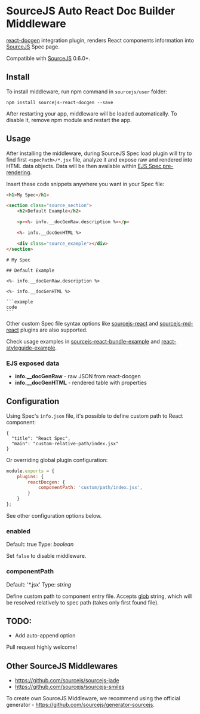 # SourceJS Auto React Doc Builder Middleware

[react-docgen](https://github.com/reactjs/react-docgen) integration plugin, renders React components information into [SourceJS](http://sourcejs.com) Spec page.

Compatible with [SourceJS](http://sourcejs.com) 0.6.0+.

## Install

To install middleware, run npm command in `sourcejs/user` folder:

```
npm install sourcejs-react-docgen --save
```

After restarting your app, middleware will be loaded automatically. To disable it, remove npm module and restart the app.

## Usage

After installing the middleware, during SourceJS Spec load plugin will try to find first `<specPath>/*.jsx` file, analyze it and expose raw and rendered into HTML data objects. Data will be then available within [EJS Spec pre-rendering](http://sourcejs.com/docs/spec-helpers/#native-templating).

Insert these code snippets anywhere you want in your Spec file:

```html
<h1>My Spec</h1>

<section class="source_section">
    <h2>Default Example</h2>

    <p><%- info.__docGenRaw.description %></p>

    <%- info.__docGenHTML %>

    <div class="source_example"></div>
</section>
```

    # My Spec

    ## Default Example

    <%- info.__docGenRaw.description %>

    <%- info.__docGenHTML %>

    ```example
    code
    ```

Other custom Spec file syntax options like [sourcejs-react](https://github.com/szarouski/sourcejs-react) and [sourcejs-md-react](https://github.com/mik01aj/sourcejs-md-react) plugins are also supported.

Check usage examples in [sourcejs-react-bundle-example](http://github.com/sourcejs/sourcejs-react-bundle-example) and [react-styleguide-example](https://github.com/sourcejs/react-styleguide-example).

### EJS exposed data

* **info.__docGenRaw** - raw JSON from react-docgen
* **info.__docGenHTML** - rendered table with properties

## Configuration

Using Spec's `info.json` file, it's possible to define custom path to React component:

```
{
  "title": "React Spec",
  "main": "custom-relative-path/index.jsx"
}
```

Or overriding global plugin configuration:

```javascript
module.exports = {
	plugins: {
		reactDocgen: {
			componentPath: 'custom/path/index.jsx',
		}
	}
};
```

See other configuration options below.

### enabled

Default: true
Type: _boolean_


Set `false` to disable middleware.

### componentPath

Default: '*.jsx'
Type: _string_

Define custom path to component entry file. Accepts [glob](https://github.com/isaacs/node-glob) string, which will be resolved relatively to spec path (takes only first found file).

## TODO:

* Add auto-append option

Pull request highly welcome!

## Other SourceJS Middlewares

* https://github.com/sourcejs/sourcejs-jade
* https://github.com/sourcejs/sourcejs-smiles

To create own SourceJS Middleware, we recommend using the official generator - https://github.com/sourcejs/generator-sourcejs.
